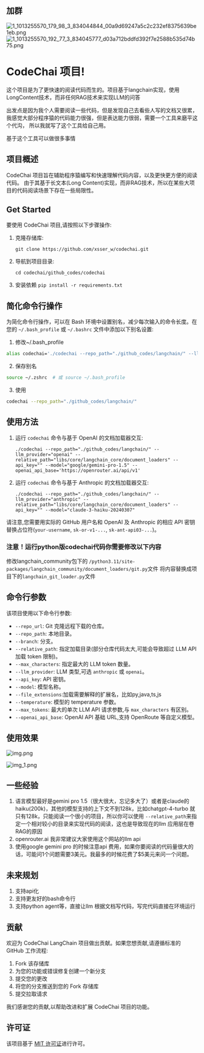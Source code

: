 ## 加群
![1_1013255570_179_98_3_834044844_00a9d69247a5c2c232ef8375639be1eb.png](1_1013255570_179_98_3_834044844_00a9d69247a5c2c232ef8375639be1eb.png)
![1_1013255570_192_77_3_834045777_d03a712bddfd392f7e2588b535d74b75.png](1_1013255570_192_77_3_834045777_d03a712bddfd392f7e2588b535d74b75.png)



# CodeChai 项目!

这个项目是为了更快速的阅读代码而生的。项目基于langchain实现，使用LongContent技术，而非任何RAG技术来实现LLM的问答

出发点是因为我个人需要阅读一些代码，但是发现自己去看些人写的文档又很累，我感觉大部分程序猿的代码能力很强，但是表达能力很弱，需要一个工具来磨平这个代沟，
所以我就写了这个工具给自己用。

基于这个工具可以做很多事情


## 项目概述

CodeChai 项目旨在辅助程序猿编写和快速理解代码内容，以及更快更方便的阅读代码。
由于其基于长文本(Long Content)实现，而非RAG技术，所以在某些大项目的代码阅读场景下存在一些局限性。

## Get Started

要使用 CodeChai 项目,请按照以下步骤操作:

1. 克隆存储库:

   ```
   git clone https://github.com/xsser_w/codechai.git
   ```

2. 导航到项目目录:

   ```
   cd codechai/github_codes/codechai
   ```
3. 安装依赖 ```pip install -r requirements.txt```


## 简化命令行操作

为简化命令行操作，可以在 Bash 环境中设置别名，减少每次输入的命令长度。在您的 `~/.bash_profile` 或 `~/.bashrc` 文件中添加以下别名设置:

1. 修改~/.bash_profile
```bash
alias codechai='./codechai --repo_path="./github_codes/langchain/" --llm_provider="anthropic" --relative_path="libs/core/langchain_core/document_loaders" --api_key="" --model="claude-3-haiku-20240307"'
```
2.  保存别名
```bash
source ~/.zshrc  # 或 source ~/.bash_profile
```
3. 使用
```bash
codechai --repo_path="./github_codes/langchain/"
```


## 使用方法

1. 运行 `codechai` 命令与基于 OpenAI 的文档加载器交互:

   ```
   ./codechai --repo_path="./github_codes/langchain/" --llm_provider="openai" --relative_path="libs/core/langchain_core/document_loaders" --api_key="" --model="google/gemini-pro-1.5" --openai_api_base='https://openrouter.ai/api/v1'
   ```

2. 运行 `codechai` 命令与基于 Anthropic 的文档加载器交互:

   ```
   ./codechai --repo_path="./github_codes/langchain/" --llm_provider="anthropic" --relative_path="libs/core/langchain_core/document_loaders" --api_key="" --model="claude-3-haiku-20240307"
   ```

请注意,您需要用实际的 GitHub 用户名和 OpenAI 及 Anthropic 的相应 API 密钥替换占位符(`your-username`, `sk-or-v1-...`, `sk-ant-api03-...`)。
### 注意！运行python版codechai代码你需要修改以下内容

修改langchain_community包下的 `/python3.11/site-packages/langchain_community/document_loaders/git.py`文件 将内容替换成项目下的`langchain_git_loader.py`文件


## 命令行参数

该项目使用以下命令行参数:

- `--repo_url`: Git 克隆远程下载的仓库。
- `--repo_path`: 本地目录。
- `--branch`: 分支。
- `--relative_path`: 指定加载目录(部分仓库代码太大,可能会导致超过 LLM API 加载 token 限制)。
- `--max_characters`: 指定最大的 LLM token 数量。
- `--llm_provider`: LLM 类型,可选 `anthropic` 或 `openai`。
- `--api_key`: API 密钥。
- `--model`: 模型名称。
- `--file_extensions`:加载需要解释的扩展名，比如py,java,ts,js
- `--temperature`: 模型的 temperature 参数。
- `--max_tokens`: 最大的单次 LLM API 请求参数,与 `max_characters` 有区别。
- `--openai_api_base`: OpenAI API 基础 URL,支持 OpenRoute 等自定义模型。

## 使用效果

![img.png](img.png)




![img_1.png](img_1.png)




## 一些经验
1. 语言模型最好是gemini pro 1.5（很大很大，忘记多大了）或者是claude的haiku(200k)，其他的模型支持的上下文不到128k，比如chatgpt-4-turbo 就只有128k，只能阅读一个很小的项目，所以你可以使用
``--relative_path``来指定一个相对较小的目录来实现代码的阅读，这也是导致现在的llm 应用层在卷RAG的原因
2. openrouter.ai  我非常建议大家使用这个网站的llm api
3. 使用google gemini pro 的时候注意api 费用，如果你要阅读的代码量很大的话，可能问1个问题需要3美元。我最多的时候花费了$5美元来问一个问题。

## 未来规划
1. 支持api化
2. 支持更友好的bash命令行
3. 支持python agent等，直接让llm 根据文档写代码，写完代码直接在环境运行

## 贡献

欢迎为 CodeChai LangChain 项目做出贡献。如果您想贡献,请遵循标准的 GitHub 工作流程:

1. Fork 该存储库
2. 为您的功能或错误修复创建一个新分支
3. 提交您的更改
4. 将您的分支推送到您的 Fork 存储库
5. 提交拉取请求

我们感谢您的贡献,以帮助改进和扩展 CodeChai 项目的功能。

## 许可证

该项目基于 [MIT 许可证](LICENSE)进行许可。

